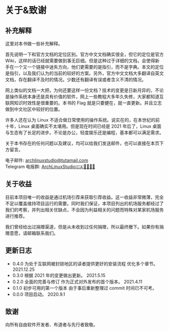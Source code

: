 # 关于&致谢 <!-- {docsify-ignore-all} -->

## 补充解释

这里对本书做一些补充解释。

首先说明一下和官方文档的定位区别。官方中文文档确实很全，但它的定位是官方 Wiki，这样的话已经就需要做到事无巨细。但是这种过于详细的文档，会使得新手在一个又一个链接中迷失方向，他们更需要的是指引，而不是字典。本文的定位是指引，以及我们认为的当前的较好的方案。另外，官方中文文档大多翻译自英文文档，存在翻译不及时的情况。少数还有翻译有误或者含义不清的情况。

网上类似的文档一大把，为何还要这样一份文档？技术的变更是日新月异的，不论是操作系统本身还是具有价值的软件，网上一些教程大多年久失修，大家都知道互联网知识时效性是很重要的。本书的 Flag 就是只要健在，就一直更新。并且立志做到中文社区中较好的位置。

许多人还在认为 Linux 不适合做日常使用的操作系统。说实在的，在本世纪的前十年，Linux 桌面确实不太堪用。但是现在时间已经是 2021 年后了，Linux 桌面与生态有了长足的进步。不论是办公，轻度娱乐还是编程，基本都可以满足需求。

关于本书存在的任何问题以及建议，均可以给我们发送邮件，也可以直接在本页下方留言。

电子邮件: archlinuxstudio@tutamail.com  
Telegram 电报群: [ArchLinuxStudio🇨🇦🏳️‍⚧️🏳️‍🌈](https://t.me/FSF_Ministry_of_Truth)

## 关于收益

目前本项目唯一的收益是通过机场引荐来获取引荐收益。这一收益非常微薄，完全不足以覆盖维持项目运行的需要。同时我们保证，本项目列出的机场服务都经过了我们的考察，并列出相关优缺点，不会因为利益相关的问题而特殊对某家机场服务进行推荐。

我们曾经给出过捐赠渠道，但是从未收到过任何捐赠，所以最终撤下。如果你有捐赠意愿，请邮箱联系我们。

## 更新日志

- 0.4.0 为处于互联网被封锁地区的读者提供更好的安装流程 优化多个章节。 2021.12.25
- 0.3.0 根据 2021 年的变更做出更新。 2021.5.15
- 0.2.0 全面的完善与修订 作为正式对外发布的首个版本。 2021.4.11
- 0.1.0 初步可用的第一个版本 由于事后重新整理过 commit 时间已不可考。
- 0.0.0 项目启动。 2020.9.1

## 致谢

向所有自由软件开发者、布道者与先行者致敬。
